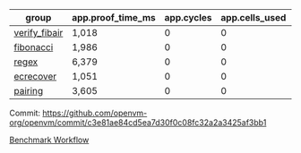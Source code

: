 | group | app.proof_time_ms | app.cycles | app.cells_used | leaf.proof_time_ms | leaf.cycles | leaf.cells_used |
| -- | -- | -- | -- | -- | -- | -- |
| [verify_fibair](https://github.com/openvm-org/openvm/blob/benchmark-results/benchmarks-pr/1879/verify_fibair-c3e81ae84cd5ea7d30f0c08fc32a2a3425af3bb1.md) | 1,018 |  0 |  0 |- | - | - |
| [fibonacci](https://github.com/openvm-org/openvm/blob/benchmark-results/benchmarks-pr/1879/fibonacci-c3e81ae84cd5ea7d30f0c08fc32a2a3425af3bb1.md) | 1,986 |  0 |  0 |- | - | - |
| [regex](https://github.com/openvm-org/openvm/blob/benchmark-results/benchmarks-pr/1879/regex-c3e81ae84cd5ea7d30f0c08fc32a2a3425af3bb1.md) | 6,379 |  0 |  0 |- | - | - |
| [ecrecover](https://github.com/openvm-org/openvm/blob/benchmark-results/benchmarks-pr/1879/ecrecover-c3e81ae84cd5ea7d30f0c08fc32a2a3425af3bb1.md) | 1,051 |  0 |  0 |- | - | - |
| [pairing](https://github.com/openvm-org/openvm/blob/benchmark-results/benchmarks-pr/1879/pairing-c3e81ae84cd5ea7d30f0c08fc32a2a3425af3bb1.md) | 3,605 |  0 |  0 |- | - | - |


Commit: https://github.com/openvm-org/openvm/commit/c3e81ae84cd5ea7d30f0c08fc32a2a3425af3bb1

[Benchmark Workflow](https://github.com/openvm-org/openvm/actions/runs/16431024195)
